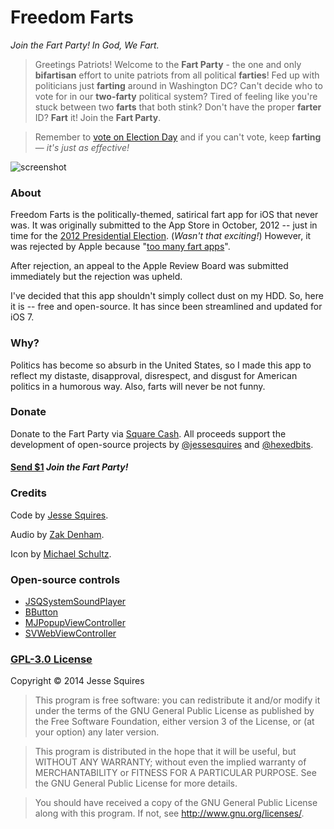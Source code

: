 # Freedom Farts

*Join the Fart Party! In God, We Fart.*

>Greetings Patriots! Welcome to the **Fart Party** - the one and only **bifartisan** effort to unite patriots from all political **farties**! Fed up with politicians just **farting** around in Washington DC? Can't decide who to vote for in our **two-farty** political system? Tired of feeling like you're stuck between two **farts** that both stink? Don't have the proper **farter** ID? **Fart** it! Join the **Fart Party**.

>Remember to [vote on Election Day](http://www.vote411.org) and if you can't vote, keep **farting** — *it's just as effective!*

![screenshot](https://raw.github.com/hexedbits/FreedomFarts/master/Screenshots/Screenshot-1.png)

### About

Freedom Farts is the politically-themed, satirical fart app for iOS that never was. It was originally submitted to the App Store in October, 2012 -- just in time for the [2012 Presidential Election](http://en.wikipedia.org/wiki/United_States_presidential_election,_2012). (*Wasn't that exciting!*) However, it was rejected by Apple because "[too many fart apps](http://www.engadget.com/2010/09/09/apples-app-store-review-guidelines-we-dont-need-any-more-far/)". 

After rejection, an appeal to the Apple Review Board was submitted immediately but the rejection was upheld. 

I've decided that this app shouldn't simply collect dust on my HDD. So, here it is -- free and open-source. It has since been streamlined and updated for iOS 7.

### Why?

Politics has become so absurb in the United States, so I made this app to reflect my distaste, disapproval, disrespect, and disgust for American politics in a humorous way. Also, farts will never be not funny.

### Donate

Donate to the Fart Party via [Square Cash](https://square.com/cash). All proceeds support the development of open-source projects by [@jessesquires](http://bit.ly/jsgithub) and [@hexedbits](http://bit.ly/hbgithub).

<h4><a href="mailto:jesse.squires.developer@gmail.com?cc=cash@square.com&subject=$1&body=Thanks for Freedom Farts! I'm joining the Fart Party!">Send $1</a> <em>Join the Fart Party!</em></h4>

### Credits

Code by [Jesse Squires](https://twitter.com/jesse_squires).

Audio by [Zak Denham](http://onebyoneaudio.com).

Icon by [Michael Schultz](http://michaelschultz.com).

### Open-source controls

* [JSQSystemSoundPlayer](https://github.com/jessesquires/JSQSystemSoundPlayer)
* [BButton](https://github.com/jessesquires/BButton)
* [MJPopupViewController](https://github.com/martinjuhasz/MJPopupViewController)
* [SVWebViewController](https://github.com/samvermette/SVWebViewController)

### [GPL-3.0 License](http://opensource.org/licenses/GPL-3.0)

Copyright &copy; 2014 Jesse Squires

>This program is free software: you can redistribute it and/or modify it under the terms of the GNU General Public License as published by the Free Software Foundation, either version 3 of the License, or (at your option) any later version.

>This program is distributed in the hope that it will be useful, but WITHOUT ANY WARRANTY; without even the implied warranty of MERCHANTABILITY or FITNESS FOR A PARTICULAR PURPOSE.  See the GNU General Public License for more details.

>You should have received a copy of the GNU General Public License along with this program.  If not, see <http://www.gnu.org/licenses/>.
